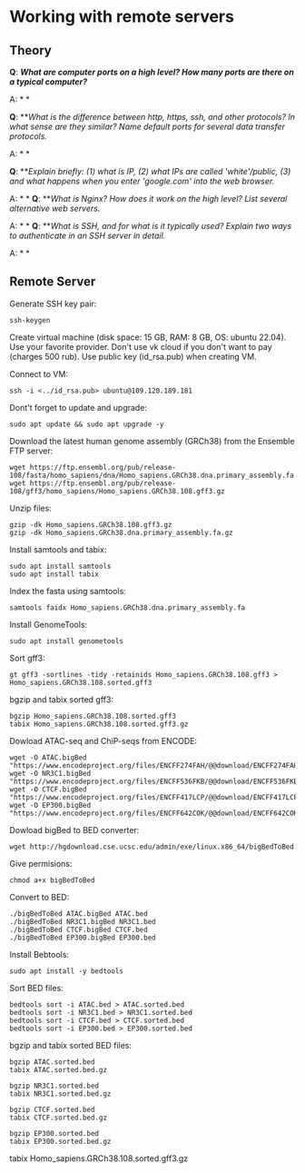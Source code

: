 # Working with remote servers

## Theory

**Q**: ***What are computer ports on a high level? How many ports are there on a typical computer?***

A: * *

**Q**: ***What is the difference between http, https, ssh, and other protocols? In what sense are they similar? Name default ports for several data transfer protocols.*

A: * *

**Q**: ***Explain briefly: (1) what is IP, (2) what IPs are called 'white'/public, (3) and what happens when you enter 'google.com' into the web browser.*

A: * *
**Q**: ***What is Nginx? How does it work on the high level? List several alternative web servers.*

A: * *
**Q**: ***What is SSH, and for what is it typically used? Explain two ways to authenticate in an SSH server in detail.*

A: * *

## Remote Server

Generate SSH key pair:
```
ssh-keygen
```
Create virtual machine (disk space: 15 GB, RAM: 8 GB, OS: ubuntu 22.04). Use your favorite provider. Don't use vk cloud if you don't want to pay (charges 500 rub). Use public key (id_rsa.pub) when creating VM.

Connect to VM:
```
ssh -i <../id_rsa.pub> ubuntu@109.120.189.181
```
Dont't forget to update and upgrade:
```
sudo apt update && sudo apt upgrade -y
```
Download the latest human genome assembly (GRCh38) from the Ensemble FTP server:
```
wget https://ftp.ensembl.org/pub/release-108/fasta/homo_sapiens/dna/Homo_sapiens.GRCh38.dna.primary_assembly.fa.gz
wget https://ftp.ensembl.org/pub/release-108/gff3/homo_sapiens/Homo_sapiens.GRCh38.108.gff3.gz
```
Unzip files:
```
gzip -dk Homo_sapiens.GRCh38.108.gff3.gz
gzip -dk Homo_sapiens.GRCh38.dna.primary_assembly.fa.gz
```
Install samtools and tabix:
```
sudo apt install samtools
sudo apt install tabix
```
Index the fasta using samtools:
```
samtools faidx Homo_sapiens.GRCh38.dna.primary_assembly.fa
```
Install GenomeTools:
```
sudo apt install genometools
```
Sort gff3:
```
gt gff3 -sortlines -tidy -retainids Homo_sapiens.GRCh38.108.gff3 > Homo_sapiens.GRCh38.108.sorted.gff3
```
bgzip and tabix sorted gff3:
```
bgzip Homo_sapiens.GRCh38.108.sorted.gff3
tabix Homo_sapiens.GRCh38.108.sorted.gff3.gz
```
Dowload ATAC-seq and ChiP-seqs from ENCODE:
```
wget -O ATAC.bigBed "https://www.encodeproject.org/files/ENCFF274FAH/@@download/ENCFF274FAH.bigBed"
wget -O NR3C1.bigBed "https://www.encodeproject.org/files/ENCFF536FKB/@@download/ENCFF536FKB.bigBed"
wget -O CTCF.bigBed "https://www.encodeproject.org/files/ENCFF417LCP/@@download/ENCFF417LCP.bigBed"
wget -O EP300.bigBed "https://www.encodeproject.org/files/ENCFF642COK/@@download/ENCFF642COK.bigBed"
```
Dowload bigBed to BED converter:
```
wget http://hgdownload.cse.ucsc.edu/admin/exe/linux.x86_64/bigBedToBed
```
Give permisions:
```
chmod a+x bigBedToBed
```
Convert to BED:
```
./bigBedToBed ATAC.bigBed ATAC.bed
./bigBedToBed NR3C1.bigBed NR3C1.bed
./bigBedToBed CTCF.bigBed CTCF.bed
./bigBedToBed EP300.bigBed EP300.bed
```
Install Bebtools:
```
sudo apt install -y bedtools
```
Sort BED files:
```
bedtools sort -i ATAC.bed > ATAC.sorted.bed
bedtools sort -i NR3C1.bed > NR3C1.sorted.bed
bedtools sort -i CTCF.bed > CTCF.sorted.bed
bedtools sort -i EP300.bed > EP300.sorted.bed
```
bgzip and tabix sorted BED files:
```
bgzip ATAC.sorted.bed
tabix ATAC.sorted.bed.gz

bgzip NR3C1.sorted.bed
tabix NR3C1.sorted.bed.gz

bgzip CTCF.sorted.bed
tabix CTCF.sorted.bed.gz

bgzip EP300.sorted.bed
tabix EP300.sorted.bed.gz
```

tabix Homo_sapiens.GRCh38.108.sorted.gff3.gz
